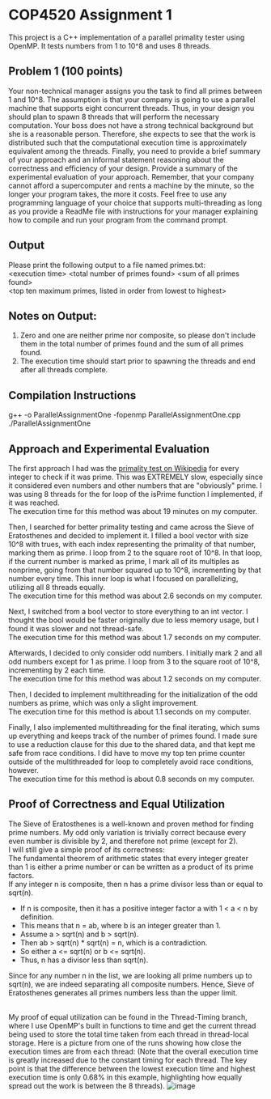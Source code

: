 # COP4520 Assignment 1

This project is a C++ implementation of a parallel primality tester using OpenMP.
It tests numbers from 1 to 10^8 and uses 8 threads.

## Problem 1 (100 points) 
Your non-technical manager assigns you the task to find all primes between 1 and 
10^8.  The assumption is that your company is going to use a parallel machine that 
supports eight concurrent threads. Thus, in your design you should plan to spawn 8 
threads that will perform the necessary computation. Your boss does not have a strong 
technical background but she is a reasonable person. Therefore, she expects to see that 
the work is distributed such that the computational execution time is approximately 
equivalent among the threads. Finally, you need to provide a brief summary of your 
approach and an informal statement reasoning about the correctness and efficiency of 
your design. Provide a summary of the experimental evaluation of your approach. 
Remember, that your company cannot afford a supercomputer and rents a machine by 
the minute, so the longer your program takes, the more it costs. Feel free to use any 
programming language of your choice that supports multi-threading as long as you 
provide a ReadMe file with instructions for your manager explaining how to compile and 
run your program from the command prompt.

## Output
Please print the following output to a file named primes.txt: 
<br> \<execution time>  \<total number of primes found>  \<sum of all primes found> 
<br> \<top ten maximum primes, listed in order from lowest to highest>

## Notes on Output: 
1. Zero and one are neither prime nor composite, so please don't include them in 
the total number of primes found and the sum of all primes found. 
2. The execution time should start prior to spawning the threads and end after all 
threads complete.

## Compilation Instructions
g++ -o ParallelAssignmentOne -fopenmp ParallelAssignmentOne.cpp
<br> ./ParallelAssignmentOne

## Approach and Experimental Evaluation
The first approach I had was the [primality test on Wikipedia](https://en.wikipedia.org/wiki/Primality_test#C,_C++,_C#_&_D) for every integer to check if it was prime. This was EXTREMELY slow, especially since it considered even numbers and other numbers that are "obviously" prime. I was using 8 threads for the for loop of the isPrime function I implemented, if it was reached.
<br> The execution time for this method was about 19 minutes on my computer.

Then, I searched for better primality testing and came across the Sieve of Eratosthenes and decided to implement it. I filled a bool vector with size 10^8 with trues, with each index representing the primality of that number, marking them as prime. I loop from 2 to the square root of 10^8. In that loop, if the current number is marked as prime, I mark all of its multiples as nonprime, going from that number squared up to 10^8, incrementing by that number every time. This inner loop is what I focused on parallelizing, utilizing all 8 threads equally.
<br> The execution time for this method was about 2.6 seconds on my computer.

Next, I switched from a bool vector to store everything to an int vector. I thought the bool would be faster originally due to less memory usage, but I found it was slower and not thread-safe.
<br> The execution time for this method was about 1.7 seconds on my computer.

Afterwards, I decided to only consider odd numbers. I initially mark 2 and all odd numbers except for 1 as prime. I loop from 3 to the square root of 10^8, incrementing by 2 each time.
<br> The execution time for this method was about 1.2 seconds on my computer.

Then, I decided to implement multithreading for the initialization of the odd numbers as prime, which was only a slight improvement.
<br> The execution time for this method is about 1.1 seconds on my computer.

Finally, I also implemented multithreading for the final iterating, which sums up everything and keeps track of the number of primes found. I made sure to use a reduction clause for this due to the shared data, and that kept me safe from race conditions. I did have to move my top ten prime counter outside of the multithreaded for loop to completely avoid race conditions, however.
<br> The execution time for this method is about 0.8 seconds on my computer.

## Proof of Correctness and Equal Utilization
The Sieve of Eratosthenes is a well-known and proven method for finding prime numbers. My odd only variation is trivially correct because every even number is divisible by 2, and therefore not prime (except for 2).
<br> I will still give a simple proof of its correctness:
<br> The fundamental theorem of arithmetic states that every integer greater than 1 is either a prime number or can be written as a product of its prime factors.
<br> If any integer n is composite, then n has a prime divisor less than or equal to sqrt(n).
- If n is composite, then it has a positive integer factor a with 1 < a < n by definition. 
- This means that n = ab, where b is an integer greater than 1.
- Assume a > sqrt(n) and b > sqrt(n). 
- Then ab > sqrt(n) * sqrt(n) = n, which is a contradiction. 
- So either a <= sqrt(n) or b <= sqrt(n).
- Thus, n has a divisor less than sqrt(n).

Since for any number n in the list, we are looking all prime numbers up to sqrt(n), we are indeed separating all composite numbers. Hence, Sieve of Eratosthenes generates all primes numbers less than the upper limit.

<br> My proof of equal utilization can be found in the Thread-Timing branch, where I use OpenMP's built in functions to time and get the current thread being used to store the total time taken from each thread in thread-local storage. Here is a picture from one of the runs showing how close the execution times are from each thread: (Note that the overall execution time is greatly increased due to the constant timing for each thread. The key point is that the difference between the lowest execution time and highest execution time is only 0.68% in this example, highlighting how equally spread out the work is between the 8 threads).
![image](https://user-images.githubusercontent.com/74631846/215229890-5dcad054-c40b-4c04-a44d-5ec094f8054f.png)
